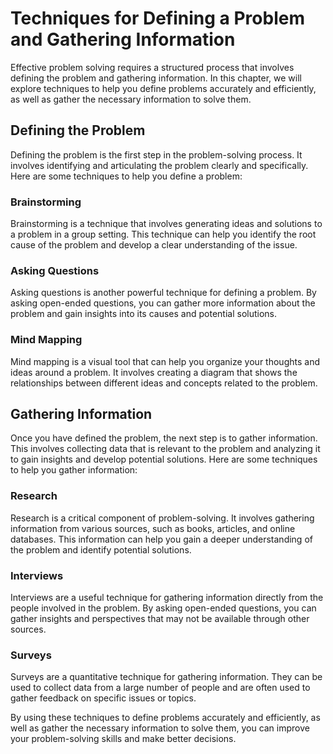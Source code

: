 Techniques for Defining a Problem and Gathering Information
===================================================================================================

Effective problem solving requires a structured process that involves defining the problem and gathering information. In this chapter, we will explore techniques to help you define problems accurately and efficiently, as well as gather the necessary information to solve them.

Defining the Problem
--------------------

Defining the problem is the first step in the problem-solving process. It involves identifying and articulating the problem clearly and specifically. Here are some techniques to help you define a problem:

### Brainstorming

Brainstorming is a technique that involves generating ideas and solutions to a problem in a group setting. This technique can help you identify the root cause of the problem and develop a clear understanding of the issue.

### Asking Questions

Asking questions is another powerful technique for defining a problem. By asking open-ended questions, you can gather more information about the problem and gain insights into its causes and potential solutions.

### Mind Mapping

Mind mapping is a visual tool that can help you organize your thoughts and ideas around a problem. It involves creating a diagram that shows the relationships between different ideas and concepts related to the problem.

Gathering Information
---------------------

Once you have defined the problem, the next step is to gather information. This involves collecting data that is relevant to the problem and analyzing it to gain insights and develop potential solutions. Here are some techniques to help you gather information:

### Research

Research is a critical component of problem-solving. It involves gathering information from various sources, such as books, articles, and online databases. This information can help you gain a deeper understanding of the problem and identify potential solutions.

### Interviews

Interviews are a useful technique for gathering information directly from the people involved in the problem. By asking open-ended questions, you can gather insights and perspectives that may not be available through other sources.

### Surveys

Surveys are a quantitative technique for gathering information. They can be used to collect data from a large number of people and are often used to gather feedback on specific issues or topics.

By using these techniques to define problems accurately and efficiently, as well as gather the necessary information to solve them, you can improve your problem-solving skills and make better decisions.
